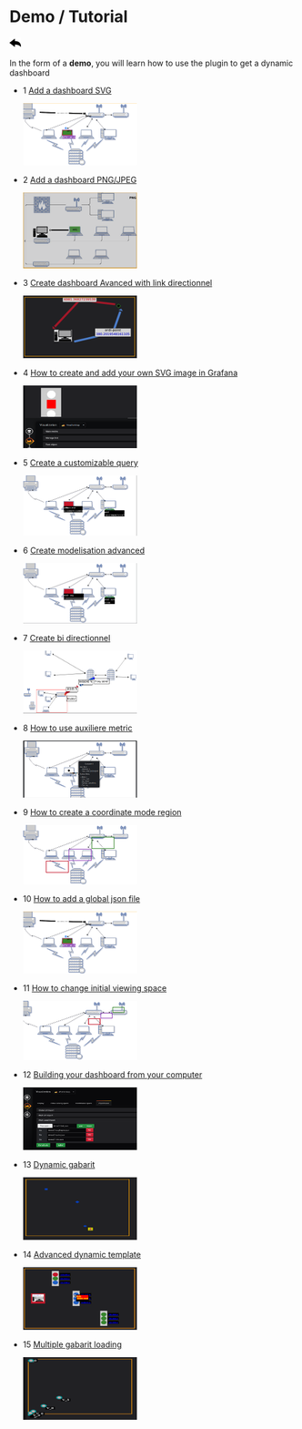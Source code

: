# Demo / Tutorial

[![](../../screenshots/other/Go-back.png)](../../README.md)

In the form of a **demo**, you will learn how to use the plugin to get a dynamic dashboard

- 1 [Add a dashboard SVG](tutorial01.md)

  [![demo1](../../screenshots/demo/demo01.png)](tutorial01.md)

- 2 [Add a dashboard PNG/JPEG](tutorial02.md)

  [![demo2](../../screenshots/demo/demo02.png)](tutorial02.md)

- 3 [Create dashboard Avanced with link directionnel](tutorial03.md)

  [![demo3](../../screenshots/demo/demo03.png)](tutorial03.md)

- 4 [How to create and add your own SVG image in Grafana](tutorial04.md)

  [![demo4](../../screenshots/demo/demo04.png)](tutorial04.md)

- 5 [Create a customizable query](tutorial05.md)

  [![demo5](../../screenshots/demo/demo05.png)](tutorial05.md)

- 6 [Create modelisation advanced](tutorial06.md)

  [![demo6](../../screenshots/demo/demo06.png)](tutorial06.md)

- 7 [Create bi directionnel](tutorial07.md)

  [![demo7](../../screenshots/demo/demo07.png)](tutorial07.md)

- 8 [How to use auxiliere metric](tutorial08.md)

  [![demo8](../../screenshots/demo/demo08.png)](tutorial08.md)

- 9 [How to create a coordinate mode region](tutorial09.md)

  [![demo9](../../screenshots/demo/demo09.png)](tutorial09.md)

- 10 [How to add a global json file](tutorial10.md)

  [![demo10](../../screenshots/demo/demo01.png)](tutorial10.md)

- 11 [How to change initial viewing space](tutorial11.md)

  [![demo11](../../screenshots/demo/demo11.png)](tutorial11.md)

- 12 [Building your dashboard from your computer](tutorial12.md)

  [![demo12](../../screenshots/demo/demo12.png)](tutorial12.md)

- 13 [Dynamic gabarit](tutorial13.md)

  [![demo13](../../screenshots/demo/demo13.png)](tutorial13.md)

- 14 [Advanced dynamic template](tutorial14.md)

  [![demo14](../../screenshots/demo/demo14.png)](tutorial14.md)

- 15 [Multiple gabarit loading](tutorial15.md)

  [![demo15](../../screenshots/demo/demo15.png)](tutorial15.md)
